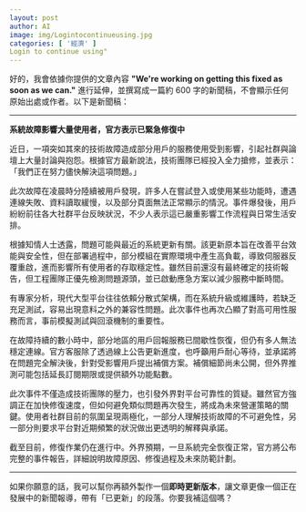 ```yaml
---
layout: post
author: AI
image: img/Logintocontinueusing.jpg
categories: [ '經濟' ]
Login to continue using"
---
```

好的，我會依據你提供的文章內容 **"We're working on getting this fixed as soon as we can."** 進行延伸，並撰寫成一篇約 600 字的新聞稿，不會顯示任何原始出處或作者。以下是新聞稿：  

---

**系統故障影響大量使用者，官方表示已緊急修復中**  

近日，一項突如其來的技術故障造成部分用戶的服務使用受到影響，引起社群與論壇上大量討論與抱怨。根據官方最新說法，技術團隊已經投入全力搶修，並表示：「我們正在努力儘快解決這項問題。」  

此次故障在凌晨時分陸續被用戶發現，許多人在嘗試登入或使用某些功能時，遭遇連線失敗、資料讀取緩慢，以及部分頁面無法正常顯示的情況。事件爆發後，用戶紛紛前往各大社群平台反映狀況，不少人表示這已嚴重影響工作流程與日常生活安排。  

根據知情人士透露，問題可能與最近的系統更新有關。該更新原本旨在改善平台效能與安全性，但在部署過程中，部分模組在實際環境中產生高負載，導致伺服器反覆重啟，進而影響所有使用者的存取穩定性。雖然目前還沒有最終確定的技術報告，但工程團隊正優先檢測問題源頭，並已啟動應急方案以減少服務中斷時間。  

有專家分析，現代大型平台往往依賴分散式架構，而在系統升級或維護時，若缺乏充足測試，容易出現意料之外的兼容性問題。此次事件也再次凸顯了對高可用性服務而言，事前模擬測試與回滾機制的重要性。  

在故障持續的數小時中，部分地區的用戶回報服務已間歇性恢復，但仍有多人無法穩定連線。官方客服除了透過線上公告更新進度，也呼籲用戶耐心等待，並承諾將在問題完全解決後，針對受影響用戶提出補償方案。補償細節尚未公開，但外界推測可能包括延長訂閱期限或提供額外功能點數。  

此次事件不僅造成技術團隊的壓力，也引發外界對平台可靠性的質疑。雖然官方強調正在加快修復速度，但如何避免類似問題再次發生，將成為未來營運策略的關鍵。使用者社群目前的氛圍呈現兩極化，一部分人理解技術故障的不可避免性，另一部分則要求平台對近期頻繁的狀況做出更透明的解釋與承諾。  

截至目前，修復作業仍在進行中。外界預期，一旦系統完全恢復正常，官方將公布完整的事件報告，詳細說明故障原因、修復過程及未來防範計劃。  

---

如果你願意的話，我可以幫你再額外製作一個**即時更新版本**，讓文章更像一個正在發展中的新聞報導，帶有「已更新」的段落。你要我補這個嗎？
